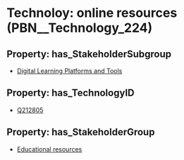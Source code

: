 # Technoloy: __online resources__ (PBN__Technology_224)

## Property: has_StakeholderSubgroup

* [Digital Learning Platforms and Tools](PBN__TechSubgroup_56)

## Property: has_TechnologyID

* [Q212805](Q212805)

## Property: has_StakeholderGroup

* [Educational resources](PBN__TechGroup_11)

